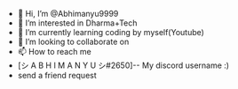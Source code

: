 - 👋 Hi, I’m @Abhimanyu9999
- 👀 I’m interested in Dharma+Tech
- 🌱 I’m currently learning coding by myself(Youtube)
- 💞️ I’m looking to collaborate on 
- 📫 How to reach me 
- [シ A B H I M A N Y U シ#2650]-- My discord username :)
- send a friend request

<!---
Abhimanyu9999/Abhimanyu9999 is a ✨ special ✨ repository because its `README.md` (this file) appears on your GitHub profile.
You can click the Preview link to take a look at your changes.
--->
